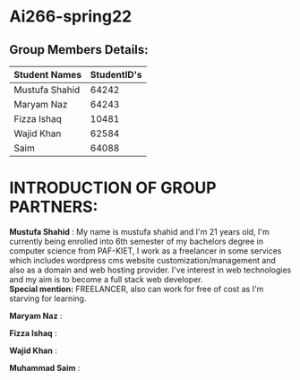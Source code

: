# Ai266-spring22

## Group Members Details: 

| Student Names | StudentID's |
| --------------- | --------------- |
| Mustufa Shahid | 64242 | 
| Maryam Naz | 64243 |
| Fizza Ishaq | 10481 | 
| Wajid Khan | 62584 | 
| Saim | 64088 | 

# INTRODUCTION OF GROUP PARTNERS:

**Mustufa Shahid** : My name is mustufa shahid and I'm 21 years old, I'm currently being enrolled into 6th semester of my bachelors degree in computer science from PAF-KIET, I work as a freelancer in some services which includes wordpress cms website customization/management and also as a domain and web hosting provider. I've interest in web technologies and my aim is to become a full stack web developer. <br> **Special mention:** FREELANCER, also can work for free of cost as I'm starving for learning.

**Maryam Naz** :

**Fizza Ishaq** :

**Wajid Khan** :

**Muhammad Saim** :

